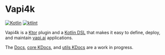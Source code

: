 # Vapi4k

[![Kotlin](https://img.shields.io/badge/%20language-Kotlin-red.svg)](https://kotlinlang.org/)
[![ktlint](https://img.shields.io/badge/ktlint%20code--style-%E2%9D%A4-FF4081)](https://pinterest.github.io/ktlint/)

Vapi4k is a [Ktor](https://ktor.io) plugin and a [Kotlin DSL](https://kotlinlang.org/docs/type-safe-builders.html)
that makes it easy to define, deploy, and maintain [vapi.ai](https://vapi.ai) applications.

The
[Docs](https://mattbobambrose.github.io/vapi4k/overview.html),
[core KDocs](https://mattbobambrose.github.io/vapi4k/core/index.html), and
[utils KDocs](https://mattbobambrose.github.io/vapi4k/utils/index.html)
are a work in progress.

